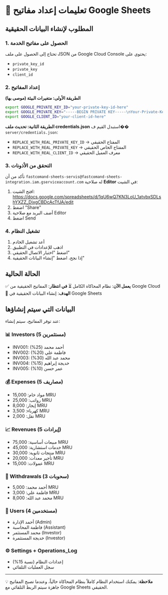 # 🔑 تعليمات إعداد مفاتيح Google Sheets

## المطلوب لإنشاء البيانات الحقيقية

### 1. الحصول على مفاتيح الخدمة

تحتاج إلى الحصول على ملف JSON من Google Cloud Console يحتوي على:
- `private_key_id`
- `private_key` 
- `client_id`

### 2. إعداد المفاتيح

**الطريقة الأولى: متغيرات البيئة (موصى بها)**
```bash
export GOOGLE_PRIVATE_KEY_ID="your-private-key-id-here"
export GOOGLE_PRIVATE_KEY="-----BEGIN PRIVATE KEY-----\nYour-Private-Key-Here\n-----END PRIVATE KEY-----\n"
export GOOGLE_CLIENT_ID="your-client-id-here"
```

**الطريقة الثانية: تحديث ملف credentials.json**
استبدل القيم ف�� `server/credentials.json`:
- `REPLACE_WITH_REAL_PRIVATE_KEY_ID` → المفتاح الحقيقي
- `REPLACE_WITH_REAL_PRIVATE_KEY` → المفتاح الخاص الحقيقي  
- `REPLACE_WITH_REAL_CLIENT_ID` → معرف العميل الحقيقي

### 3. التحقق من الأذونات

تأكد من أن `fastcomand-sheets-servis@fastcomand-sheets-integration.iam.gserviceaccount.com` له صلاحية **Editor** في الشيت:
1. افتح الشيت: https://docs.google.com/spreadsheets/d/1qU6wQ7KN3LoU_1atvbxSDLshYXZZ_DixgCBDcAcTfJA/edit
2. اضغط "Share" 
3. أضف البريد مع صلاحية Editor
4. اضغط Send

### 4. تشغيل النظام

1. أعد تشغيل الخادم
2. اذهب للإعدادات في التطبيق
3. اضغط "اختبار الاتصال الحقيقي"
4. إذا نجح، اضغط "إنشاء البيانات الحقيقية"

## الحالة الحالية

✅ **يعمل الآن**: نظام المحاكاة الكامل
⏳ **في انتظار**: المفاتيح الحقيقية من Google Cloud
🎯 **الهدف**: إنشاء البيانات الحقيقية في Google Sheets

## البيانات التي سيتم إنشاؤها

عند توفر المفاتيح، سيتم إنشاء:

### 📊 Investors (5 مستثمرين)
- INV001: أحمد محمد (25%)
- INV002: فاطمة علي (20%)  
- INV003: محمد عبد الله (30%)
- INV004: خديجة إبراهيم (15%)
- INV005: عمر حسن (10%)

### 💰 Expenses (5 مصاريف)
- مواد خام: 15,000 MRU
- رواتب: 25,000 MRU
- إيجار: 8,000 MRU
- كهرباء: 3,500 MRU
- نقل: 2,000 MRU

### 📈 Revenues (5 إيرادات)  
- مبيعات أساسية: 75,000 MRU
- خدمات استشارية: 45,000 MRU
- منتجات ثانوية: 30,000 MRU
- تأجير معدات: 20,000 MRU
- عمولات: 15,000 MRU

### 💸 Withdrawals (3 سحوبات)
- أحمد محمد: 5,000 MRU
- فاطمة علي: 3,000 MRU  
- محمد عبد الله: 8,000 MRU

### 👥 Users (4 مستخدمين)
- أحمد الإدارة (Admin)
- فاطمة المحاسبة (Assistant)
- محمد المستثمر (Investor)
- خديجة المستثمرة (Investor)

### ⚙️ Settings + Operations_Log
- إعدادات النظام (نسبة 15%)
- سجل العمليات التلقائي

---

💡 **ملاحظة**: يمكنك استخدام النظام كاملاً بنظام المحاكاة حالياً، وعندما تصبح المفاتيح جاهزة سيتم الربط التلقائي مع Google Sheets الحقيقي.

